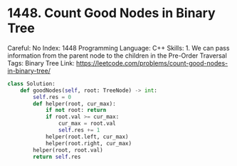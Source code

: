 # 1448. Count Good Nodes in Binary Tree

Careful: No
Index: 1448
Programming Language: C++
Skills: 1. We can pass information from the parent node to the children in the Pre-Order Traversal
Tags: Binary Tree
Link: https://leetcode.com/problems/count-good-nodes-in-binary-tree/

```python
class Solution:
    def goodNodes(self, root: TreeNode) -> int:
        self.res = 0
        def helper(root, cur_max):
            if not root: return
            if root.val >= cur_max:
                cur_max = root.val
                self.res += 1
            helper(root.left, cur_max)
            helper(root.right, cur_max)
        helper(root, root.val)
        return self.res

```